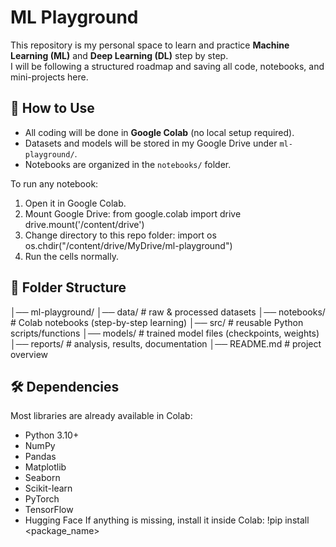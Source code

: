# ML Playground

This repository is my personal space to learn and practice **Machine Learning (ML)** and **Deep Learning (DL)** step by step.  
I will be following a structured roadmap and saving all code, notebooks, and mini-projects here.

## 🚀 How to Use
- All coding will be done in **Google Colab** (no local setup required).
- Datasets and models will be stored in my Google Drive under `ml-playground/`.
- Notebooks are organized in the `notebooks/` folder.

To run any notebook:
1. Open it in Google Colab.
2. Mount Google Drive:
   from google.colab import drive
   drive.mount('/content/drive')
3. Change directory to this repo folder:
   import os
   os.chdir("/content/drive/MyDrive/ml-playground")
4. Run the cells normally.

## 📂 Folder Structure
│── ml-playground/
│── data/        # raw & processed datasets
│── notebooks/   # Colab notebooks (step-by-step learning)
│── src/         # reusable Python scripts/functions
│── models/      # trained model files (checkpoints, weights)
│── reports/     # analysis, results, documentation
│── README.md    # project overview

## 🛠️ Dependencies
Most libraries are already available in Colab:
- Python 3.10+
- NumPy
- Pandas
- Matplotlib
- Seaborn
- Scikit-learn
- PyTorch
- TensorFlow
- Hugging Face
If anything is missing, install it inside Colab:
  !pip install <package_name>

